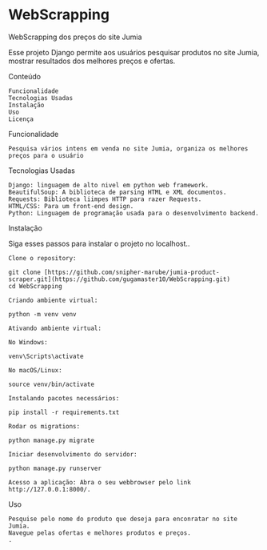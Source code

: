 # WebScrapping
WebScrapping dos preços do site Jumia 

Esse projeto Django permite aos usuários pesquisar produtos no site Jumia, mostrar resultados dos melhores preços e ofertas.

Conteúdo

    Funcionalidade
    Tecnologias Usadas
    Instalação
    Uso
    Licença

Funcionalidade

    Pesquisa vários intens em venda no site Jumia, organiza os melhores preços para o usuário

Tecnologias Usadas

    Django: linguagem de alto nivel em python web framework.
    BeautifulSoup: A biblioteca de parsing HTML e XML documentos.
    Requests: Biblioteca liimpes HTTP para razer Requests.
    HTML/CSS: Para um front-end design.
    Python: Linguagem de programação usada para o desenvolvimento backend.

Instalação

Siga esses passos para instalar o projeto no localhost..

    Clone o repository:

    git clone [https://github.com/snipher-marube/jumia-product-scraper.git](https://github.com/gugamaster10/WebScrapping.git)
    cd WebScrapping

    Criando ambiente virtual:

    python -m venv venv
    
    Ativando ambiente virtual:

    No Windows:

    venv\Scripts\activate

    No macOS/Linux:

    source venv/bin/activate

    Instalando pacotes necessários:

    pip install -r requirements.txt

    Rodar os migrations:

    python manage.py migrate

    Iniciar desenvolvimento do servidor:

    python manage.py runserver

    Acesso a aplicação: Abra o seu webbrowser pelo link http://127.0.0.1:8000/.

Uso

    Pesquise pelo nome do produto que deseja para enconratar no site Jumia.
    Navegue pelas ofertas e melhores produtos e preços.
    .
